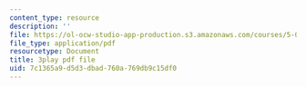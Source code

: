 ```yaml
---
content_type: resource
description: ''
file: https://ol-ocw-studio-app-production.s3.amazonaws.com/courses/5-07sc-biological-chemistry-i-fall-2013/7c1365a9d5d3dbad760a769db9c15df0_eOYHJLqP2Ps.pdf
file_type: application/pdf
resourcetype: Document
title: 3play pdf file
uid: 7c1365a9-d5d3-dbad-760a-769db9c15df0
---
```

